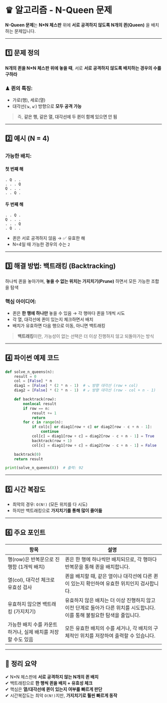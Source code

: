 # ♛ 알고리즘 - N-Queen 문제

**N-Queen 문제**는 **N×N 체스판** 위에 **서로 공격하지 않도록 N개의 퀸(Queen)** 을 배치하는 문제입니다.

---

## 1️⃣ 문제 정의

**N개의 퀸을 N×N 체스판 위에 놓을 때**, 서로 **서로 공격하지 않도록 배치하는 경우의 수를 구하라**

### ♟ 퀸의 특징:
- 가로(행), 세로(열)
- 대각선(↘, ↙) 방향으로 **모두 공격 가능**

> 즉, **같은 행, 같은 열, 대각선에 두 퀸이 함께 있으면 안 됨**

---

## 2️⃣ 예시 (N = 4)

### 가능한 배치:

#### 첫 번째 해
```
. Q . .
. . . Q
Q . . .
. . Q .
```

#### 두 번째 해
```
. . Q .
Q . . .
. . . Q
. Q . .
```

- 퀸은 서로 공격하지 않음 → ✅ 유효한 해
- N=4일 때 가능한 경우의 수는 `2`

---

## 3️⃣ 해결 방법: 백트래킹 (Backtracking)

하나씩 퀸을 놓아가며, **놓을 수 없는 위치는 가지치기(Prune)** 하면서 모든 가능한 조합을 탐색

### 핵심 아이디어:

- 퀸은 **한 행에 하나만** 놓을 수 있음 → 각 행마다 퀸을 1개씩 시도
- 각 열, 대각선에 퀸이 있는지 체크하면서 배치
- 배치가 유효하면 다음 행으로 이동, 아니면 백트래킹

> **백트래킹**이란, 가능성이 없는 선택은 더 이상 진행하지 않고 되돌아가는 방식

---

## 4️⃣ 파이썬 예제 코드

```python
def solve_n_queens(n):
    result = 0
    col = [False] * n
    diag1 = [False] * (2 * n - 1)  # ↘ 방향 대각선 (row + col)
    diag2 = [False] * (2 * n - 1)  # ↙ 방향 대각선 (row - col + n - 1)

    def backtrack(row):
        nonlocal result
        if row == n:
            result += 1
            return
        for c in range(n):
            if col[c] or diag1[row + c] or diag2[row - c + n - 1]:
                continue
            col[c] = diag1[row + c] = diag2[row - c + n - 1] = True
            backtrack(row + 1)
            col[c] = diag1[row + c] = diag2[row - c + n - 1] = False

    backtrack(0)
    return result

print(solve_n_queens(8))  # 출력: 92
```

---

## 5️⃣ 시간 복잡도

- 최악의 경우: `O(N!)` (모든 위치를 다 시도)
- 하지만 백트래킹으로 **가지치기를 통해 많이 줄어듦**

---

## 6️⃣ 주요 포인트

| 항목            | 설명 |
|------------------|------|
| 행(row)은 반복문으로 진행함 (1개씩 배치) | 퀸은 한 행에 하나씩만 배치되므로, 각 행마다 반복문을 통해 퀸을 배치합니다. |
| 열(col), 대각선 체크로 유효성 검사 | 퀸을 배치할 때, 같은 열이나 대각선에 다른 퀸이 있는지 확인하여 유효한 위치인지 검사합니다. |
| 유효하지 않으면 백트래킹 (가지치기) | 유효하지 않은 배치는 더 이상 진행하지 않고 이전 단계로 돌아가 다른 위치를 시도합니다. 이를 통해 불필요한 탐색을 줄입니다. |
| 가능한 배치 수를 카운트하거나, 실제 배치를 저장할 수도 있음 | 모든 유효한 배치의 수를 세거나, 각 배치의 구체적인 위치를 저장하여 출력할 수 있습니다. |

---

## 🎯 정리 요약

✔ N×N 체스판에 **서로 공격하지 않는 N개의 퀸 배치**  
✔ 백트래킹으로 **한 행씩 퀸을 배치 + 유효성 체크**  
✔ 핵심은 **열/대각선에 퀸이 있는지 여부를 빠르게 판단**  
✔ 시간복잡도는 최악 `O(N!)`지만, **가지치기로 훨씬 빠르게 동작**

